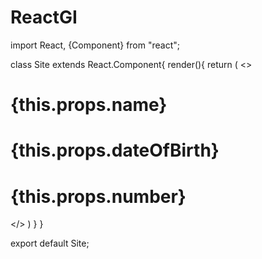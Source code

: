 # ReactGI
import React, {Component} from "react";

class Site extends React.Component{
  render(){
    return (
      <>
      <div>
      <h1>{this.props.name}</h1>
          <h1>{this.props.dateOfBirth}</h1>
          <h1>{this.props.number}</h1>
      </div>
      </>
    )
  }
}

export default Site;
